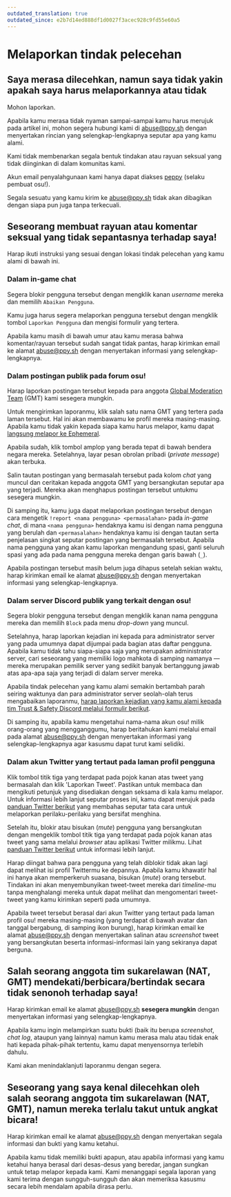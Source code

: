 ```yaml
---
outdated_translation: true
outdated_since: e2b7d14ed888df1d0027f3acec928c9fd55e60a5
---
```


# Melaporkan tindak pelecehan

## Saya merasa dilecehkan, namun saya tidak yakin apakah saya harus melaporkannya atau tidak

Mohon laporkan.

Apabila kamu merasa tidak nyaman sampai-sampai kamu harus merujuk pada artikel ini, mohon segera hubungi kami di [abuse@ppy.sh](mailto:abuse@ppy.sh) dengan menyertakan rincian yang selengkap-lengkapnya seputar apa yang kamu alami.

Kami tidak membenarkan segala bentuk tindakan atau rayuan seksual yang tidak diinginkan di dalam komunitas kami.

Akun email penyalahgunaan kami hanya dapat diakses [peppy](https://osu.ppy.sh/users/2) (selaku pembuat osu!).

Segala sesuatu yang kamu kirim ke [abuse@ppy.sh](mailto:abuse@ppy.sh) tidak akan dibagikan dengan siapa pun juga tanpa terkecuali.

## Seseorang membuat rayuan atau komentar seksual yang tidak sepantasnya terhadap saya!

Harap ikuti instruksi yang sesuai dengan lokasi tindak pelecehan yang kamu alami di bawah ini.

### Dalam in-game chat

Segera blokir pengguna tersebut dengan mengklik kanan *username* mereka dan memilih `Abaikan Pengguna`.

Kamu juga harus segera melaporkan pengguna tersebut dengan mengklik tombol `Laporkan Pengguna` dan mengisi formulir yang tertera.

Apabila kamu masih di bawah umur atau kamu merasa bahwa komentar/rayuan tersebut sudah sangat tidak pantas, harap kirimkan email ke alamat [abuse@ppy.sh](mailto:abuse@ppy.sh) dengan menyertakan informasi yang selengkap-lengkapnya.

### Dalam postingan publik pada forum osu!

Harap laporkan postingan tersebut kepada para anggota [Global Moderation Team](/wiki/People/Global_Moderation_Team) (GMT) kami sesegera mungkin.

Untuk mengirimkan laporanmu, klik salah satu nama GMT yang tertera pada laman tersebut. Hal ini akan membawamu ke profil mereka masing-masing. Apabila kamu tidak yakin kepada siapa kamu harus melapor, kamu dapat [langsung melapor ke Ephemeral](https://osu.ppy.sh/users/102335).

Apabila sudah, klik tombol amplop yang berada tepat di bawah bendera negara mereka. Setelahnya, layar pesan obrolan pribadi (*private message*) akan terbuka.

Salin tautan postingan yang bermasalah tersebut pada kolom *chat* yang muncul dan ceritakan kepada anggota GMT yang bersangkutan seputar apa yang terjadi. Mereka akan menghapus postingan tersebut untukmu sesegera mungkin.

Di samping itu, kamu juga dapat melaporkan postingan tersebut dengan cara mengetik `!report <nama pengguna> <permasalahan>` pada *in-game chat*, di mana `<nama pengguna>` hendaknya kamu isi dengan nama pengguna yang berulah dan `<permasalahan>` hendaknya kamu isi dengan tautan serta penjelasan singkat seputar postingan yang bermasalah tersebut. Apabila nama pengguna yang akan kamu laporkan mengandung spasi, ganti seluruh spasi yang ada pada nama pengguna mereka dengan garis bawah (`_`).

Apabila postingan tersebut masih belum juga dihapus setelah sekian waktu, harap kirimkan email ke alamat [abuse@ppy.sh](mailto:abuse@ppy.sh) dengan menyertakan informasi yang selengkap-lengkapnya.

### Dalam server Discord publik yang terkait dengan osu!

Segera blokir pengguna tersebut dengan mengklik kanan nama pengguna mereka dan memilih `Block` pada menu *drop-down* yang muncul.

Setelahnya, harap laporkan kejadian ini kepada para administrator server yang pada umumnya dapat dijumpai pada bagian atas daftar pengguna. Apabila kamu tidak tahu siapa-siapa saja yang merupakan administrator server, cari seseorang yang memiliki logo mahkota di samping namanya — mereka merupakan pemilik server yang sedikit banyak bertanggung jawab atas apa-apa saja yang terjadi di dalam server mereka.

Apabila tindak pelecehan yang kamu alami semakin bertambah parah seiring waktunya dan para administrator server seolah-olah terus mengabaikan laporanmu, [harap laporkan kejadian yang kamu alami kepada tim Trust & Safety Discord melalui formulir berikut](https://dis.gd/request).

Di samping itu, apabila kamu mengetahui nama-nama akun osu! milik orang-orang yang mengganggumu, harap beritahukan kami melalui email pada alamat [abuse@ppy.sh](mailto:abuse@ppy.sh) dengan menyertakan informasi yang selengkap-lengkapnya agar kasusmu dapat turut kami selidiki.

### Dalam akun Twitter yang tertaut pada laman profil pengguna

Klik tombol titik tiga yang terdapat pada pojok kanan atas tweet yang bermasalah dan klik 'Laporkan Tweet'. Pastikan untuk membaca dan mengikuti petunjuk yang disediakan dengan seksama di kala kamu melapor. Untuk informasi lebih lanjut seputar proses ini, kamu dapat merujuk pada [panduan Twitter berikut](https://help.twitter.com/id/safety-and-security/report-abusive-behavior) yang membahas seputar tata cara untuk melaporkan perilaku-perilaku yang bersifat menghina.

Setelah itu, blokir atau bisukan (*mute*) pengguna yang bersangkutan dengan mengeklik tombol titik tiga yang terdapat pada pojok kanan atas tweet yang sama melalui *browser* atau aplikasi Twitter milikmu. Lihat [panduan Twitter berikut](https://help.twitter.com/id/using-twitter/blocking-and-unblocking-accounts) untuk informasi lebih lanjut.

Harap diingat bahwa para pengguna yang telah diblokir tidak akan lagi dapat melihat isi profil Twittermu ke depannya. Apabila kamu khawatir hal ini hanya akan memperkeruh suasana, bisukan (*mute*) orang tersebut. Tindakan ini akan menyembunyikan tweet-tweet mereka dari *timeline*-mu tanpa menghalangi mereka untuk dapat melihat dan mengomentari tweet-tweet yang kamu kirimkan seperti pada umumnya.

Apabila tweet tersebut berasal dari akun Twitter yang tertaut pada laman profil osu! mereka masing-masing (yang terdapat di bawah avatar dan tanggal bergabung, di samping ikon burung), harap kirimkan email ke alamat [abuse@ppy.sh](mailto:abuse@ppy.sh) dengan menyertakan salinan atau *screenshot* tweet yang bersangkutan beserta informasi-informasi lain yang sekiranya dapat berguna.

## Salah seorang anggota tim sukarelawan (NAT, GMT) mendekati/berbicara/bertindak secara tidak senonoh terhadap saya!

Harap kirimkan email ke alamat [abuse@ppy.sh](mailto:abuse@ppy.sh) **sesegera mungkin** dengan menyertakan informasi yang selengkap-lengkapnya.

Apabila kamu ingin melampirkan suatu bukti (baik itu berupa *screenshot*, *chat log*, ataupun yang lainnya) namun kamu merasa malu atau tidak enak hati kepada pihak-pihak tertentu, kamu dapat menyensornya terlebih dahulu.

Kami akan menindaklanjuti laporanmu dengan segera.

## Seseorang yang saya kenal dilecehkan oleh salah seorang anggota tim sukarelawan (NAT, GMT), namun mereka terlalu takut untuk angkat bicara!

Harap kirimkan email ke alamat [abuse@ppy.sh](mailto:abuse@ppy.sh) dengan menyertakan segala informasi dan bukti yang kamu ketahui.

Apabila kamu tidak memiliki bukti apapun, atau apabila informasi yang kamu ketahui hanya berasal dari desas-desus yang beredar, jangan sungkan untuk tetap melapor kepada kami. Kami menanggapi segala laporan yang kami terima dengan sungguh-sungguh dan akan memeriksa kasusmu secara lebih mendalam apabila dirasa perlu.
